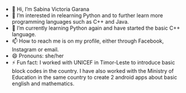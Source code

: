 - 👋 Hi, I’m Sabina Victoria Garana
- 👀 I’m interested in relearning Python and to further learn more programming languages such as C++ and Java. 
- 🌱 I’m currently learning Python again and have started the basic C++ language.
- 📫 How to reach me is on my profile, either through Facebook, Instagram or email.
- 😄 Pronouns: she/her
- ⚡ Fun fact: I worked with UNICEF in Timor-Leste to introduce basic block codes in the country. I have also worked with the Ministry of Education in the same country to create 2 android apps about basic english and mathematics.

<!---
sabinavictoriagarana03/sabinavictoriagarana03 is a ✨ special ✨ repository because its `README.md` (this file) appears on your GitHub profile.
You can click the Preview link to take a look at your changes.
--->
